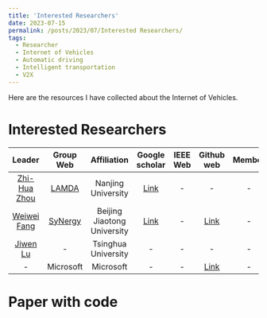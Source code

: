 ```yaml
---
title: 'Interested Researchers'
date: 2023-07-15
permalink: /posts/2023/07/Interested Researchers/
tags:
  - Researcher
  - Internet of Vehicles
  - Automatic driving
  - Intelligent transportation
  - V2X
---
```


Here are the resources I have collected about the Internet of Vehicles.


Interested Researchers
======

| Leader | Group Web | Affiliation | Google scholar | IEEE Web | Github web | Member |
| :---: | :---: | :---: | :---: | :---: | :---: | :---: |
| [Zhi-Hua Zhou](https://cs.nju.edu.cn/zhouzh/index.htm) | [LAMDA](http://www.lamda.nju.edu.cn/CH.MainPage.ashx) | Nanjing University | [Link](https://scholar.google.com/citations?user=rSVIHasAAAAJ&hl=zh-CN&oi=ao) | - | - | - |
| [Weiwei Fang](http://faculty.bjtu.edu.cn/8530/) | [SyNergy](https://fangvv.github.io/Homepage/index.html) | Beijing Jiaotong University | [Link](https://scholar.google.com/citations?user=xc5CaQEAAAAJ&hl=zh-CN&oi=ao) | - | [Link](https://github.com/fangvv) | - |
| [Jiwen Lu](http://ivg.au.tsinghua.edu.cn/Jiwen_Lu/students.html) | - | Tsinghua University | - | - | - | - |
| - | Microsoft | Microsoft | - | - | [Link](https://github.com/microsoft) | - |

Paper with code
======
